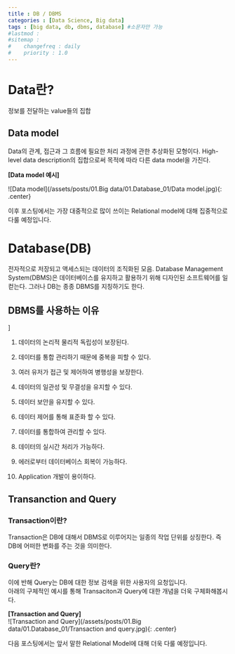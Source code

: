 ```yaml
---
title : DB / DBMS
categories : [Data Science, Big data]
tags : [big data, db, dbms, database] #소문자만 가능
#lastmod : 
#sitemap :
#    changefreq : daily
#    priority : 1.0
---
```


<!--
---
layout: categories
title: Categories
date : YYYY-MM-DD HH:MM:SS +/-TTTT
icon: fas fa-stream
---
-->

# Data란?

정보를 전달하는 value들의 집합

## Data model
Data의 관계, 접근과 그 흐름에 필요한 처리 과정에 관한 추상화된 모형이다.
High-level data description의 집합으로써 목적에 따라 다른 data model을 가진다.

**[Data model 예시]**

![Data model](/assets/posts/01.Big data/01.Database_01/Data model.jpg){: .center}

  
이후 포스팅에서는 가장 대중적으로 많이 쓰이는 Relational model에 대해 집중적으로 다룰 예정입니다.


# Database(DB)

전자적으로 저장되고 액세스되는 데이터의 조직화된 모음.
Database Management System(DBMS)은 데이터베이스를 유지하고 활용하기 위해 디자인된 소프트웨어를 일컫는다.
그러나 DB는 종종 DBMS를 지칭하기도 한다.

  

## DBMS를 사용하는 이유

  ]

 1. 데이터의 논리적 물리적 독립성이 보장된다.

 2. 데이터를 통합 관리하기 때문에 중복을 피할 수 있다.

 3. 여러 유저가 접근 및 제어하여 병행성을 보장한다.

 4. 데이터의 일관성 및 무결성을 유지할 수 있다.

 5. 데이터 보안을 유지할 수 있다.

 6. 데이터 제어를 통해 표준화 할 수 있다.

 7. 데이터를 통합하여 관리할 수 있다.

 8. 데이터의 실시간 처리가 가능하다.

 9. 에러로부터 데이터베이스 회복이 가능하다.

 10. Application 개발이 용이하다.

  
 ## Transanction and Query

### Transaction이란?
Transaction은 DB에 대해서 DBMS로 이루어지는 일종의 작업 단위를 상징한다. 즉 DB에 어떠한 변화를 주는 것을 의미한다.
### Query란?
이에 반해 Query는 DB에 대한 정보 검색을 위한 사용자의 요청입니다.  
아래의 구체적인 예시를 통해 Transaciton과 Query에 대한 개념을 더욱 구체화해봅시다.

 **[Transaction and Query]**  
  ![Transaction and Query](/assets/posts/01.Big data/01.Database_01/Transaction and query.jpg){: .center}  
  

다음 포스팅에서는 앞서 말한 Relational Model에 대해 더욱 다룰 예정입니다.